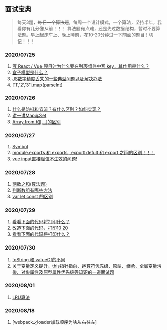 ## 面试宝典
> 每天3题，<del>每日一个算法题</del>，每周一个设计模式，一个算法，坚持半年，我看你有几分像从前！！！
> 算法题有点难，还是先过数据结构，暂时不要算法题。早上起床车上、晚上睡前，花10-20分钟过一下前面的题目！切记！！！
### 2020/07/25
1. [写 React / Vue 项目时为什么要在列表组件中写 key，其作用是什么？](./vue/1.md) 
2. [盒子模型是什么？](./html/1.md)
3. [JS数字精度丢失的一些典型问题以及解决办法](./javascript/1.md)
4. [['1','2','3'].map(parseInt)](./javascript/2.md)

### 2020/07/26
1. [什么是防抖和节流？有什么区别？如何实现？](./html/2.md)
2. [讲一讲Map与Set](./javascript/3.md)
3. [Array.from 和[...]的区别](./javascript/4.md)

### 2020/07/27
1. [Symbol](./javascript/5.md)
2. [module.exports 和 exports , export defult 和 export 之间的区别！！！ ](./javascript/6.md)
3. [vue input直接赋值不生效的问题!](./vue/2.md)

### 2020/07/28
1. [两数之和(算法题)](./javascript/7.md)
2. [判断数组有哪些方法](./javascript/8.md)
3. [var let const 的区别](./javascript/9.md)

### 2020/07/29
1. [看看下面的代码将打印什么？](./javascript/10.md)
2. [改造下面的代码，打印10 20](./javascript/11.md)
3. [看看下面的代码将打印什么？](./javascript/12.md)

### 2020/07/30
1. [toString 和 valueOf的不同](./javascript/13.md) 
2. [关于变量定义提升、this指针指向、运算符优先级、原型、继承、全局变量污染、对象属性及原型属性优先级等知识的一道面试题](./javascript/14.md)

### 2020/08/01
1. [LRU算法](./javascript/15.md)

### 2020/08/18
1. [webpack之loader加载顺序为啥从右往左]